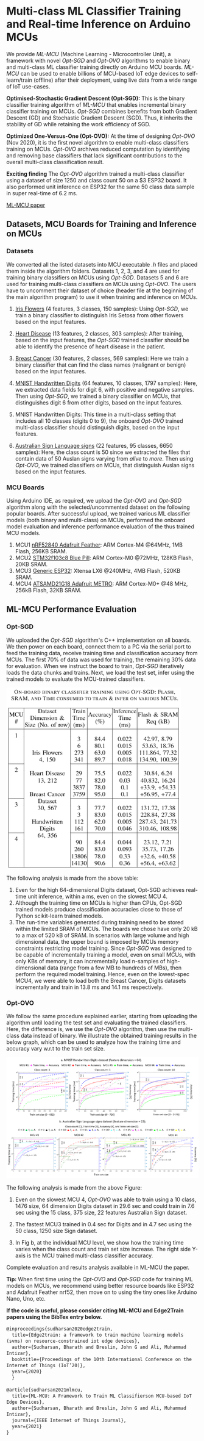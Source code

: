 # Multi-class ML Classifier Training and Real-time Inference on Arduino MCUs
We provide *ML-MCU* (Machine Learning - Microcontroller Unit), a framework with novel *Opt-SGD* and *Opt-OVO* algorithms to enable binary and multi-class ML classifier training directly on Arduino MCU boards. *ML-MCU* can be used to enable billions of MCU-based IoT edge devices to self-learn/train (offline) after their deployment, using live data from a wide range of IoT use-cases.

**Optimised-Stochastic Gradient Descent (Opt-SGD):** This is the binary classifier training algorithm of *ML-MCU* that enables incremental binary classifier training on MCUs. *Opt-SGD* combines benefits from both Gradient Descent (GD) and Stochastic Gradient Descent (SGD). Thus, it inherits the stability of GD while retaining the work efficiency of SGD. 

**Optimized One-Versus-One (Opt-OVO):** At the time of designing *Opt-OVO* (Nov 2020), it is the first novel algorithm to enable multi-class classifiers training on MCUs. *Opt-OVO* archives reduced computation by identifying and removing base classifiers that lack significant contributions to the overall multi-class classification result.

**Exciting finding** The *Opt-OVO* algorithm trained a multi-class classifier using a dataset of size 1250 and class count 50 on a $3 ESP32 board. It also performed unit inference on ESP32 for the same 50 class data sample in super real-time of 6.2 ms.

[ML-MCU paper](https://ieeexplore.ieee.org/document/9490288)

## Datasets, MCU Boards for Training and Inference on MCUs

### Datasets

We converted all the listed datasets into MCU executable *.h* files and placed them inside the algorithm folders. Datasets 1, 2, 3, and 4 are used for training binary classifiers on MCUs using *Opt-SGD*. Datasets 5 and 6 are used for training multi-class classifiers on MCUs using *Opt-OVO*. The users have to uncomment their dataset of choice (header file at the beginning of the main algorithm program) to use it when training and inference on MCUs.

1. [Iris Flowers](https://archive.ics.uci.edu/ml/datasets/iris "Google's Homepage") (4 features, 3 classes, 150 samples): Using *Opt-SGD*, we train a binary classifier to distinguish Iris Setosa from other flowers based on the input features.
2. [Heart Disease](https://archive.ics.uci.edu/ml/datasets/heart+Disease) (13 features, 2 classes, 303 samples): After training, based on the input features, the *Opt-SGD* trained classifier should be able to identify the presence of heart disease in the patient.
3. [Breast Cancer](https://www.kaggle.com/uciml/breast-cancer-wisconsin-data) (30 features, 2 classes, 569 samples): Here we train a binary classifier that can find the class names (malignant or benign) based on the input features.
4. [MNIST Handwritten Digits](http://yann.lecun.com/exdb/mnist/) (64 features, 10 classes, 1797 samples): Here, we extracted data fields for digit 6, with positive and negative samples. Then using *Opt-SGD*, we trained a binary classifier on MCUs, that distinguishes digit 6 from other digits, based on the input features. 

5. MNIST Handwritten Digits: This time in a multi-class setting that includes all 10 classes (digits 0 to 9), the onboard *Opt-OVO* trained multi-class classifier should distinguish digits, based on the input features.
6. [Australian Sign Language signs](https://archive.ics.uci.edu/ml/datasets/Australian+Sign+Language+signs+(High+Quality)) (22 features, 95 classes, 6650 samples): Here, the class count is 50 since we extracted the files that contain data of 50 Auslan signs varying from *alive* to *more*. Then using *Opt-OVO*, we trained classifiers on MCUs, that distinguish Auslan signs based on the input features.

### MCU Boards

Using Arduino IDE, as required, we upload the *Opt-OVO* and *Opt-SGD* algorithm along with the selected/uncommented dataset on the following popular boards. After successful upload, we trained various ML classifier models (both binary and multi-class) on MCUs, performed the onboard model evaluation and inference performance evaluation of the thus trained MCU models.

1. MCU1 [nRF52840 Adafruit Feather](https://www.adafruit.com/product/4062): ARM Cortex-M4 @64MHz, 1MB Flash, 256KB SRAM.
2. MCU2 [STM32f103c8 Blue Pill](https://stm32-base.org/boards/STM32F103C8T6-Blue-Pill.html): ARM Cortex-M0 @72MHz, 128KB Flash, 20KB SRAM.
3. MCU3 [Generic ESP32](https://www.espressif.com/en/products/devkits): Xtensa LX6 @240MHz, 4MB Flash, 520KB SRAM.
4. MCU4 [ATSAMD21G18 Adafruit METRO](https://www.adafruit.com/product/3505): ARM Cortex-M0+ @48 MHz, 256kB Flash, 32KB SRAM. 

## ML-MCU Performance Evaluation

### Opt-SGD

We uploaded the *Opt-SGD* algorithm's C++ implementation on all boards. We then power on each board, connect them to a PC via the serial port to feed the training data, receive training time and classification accuracy from MCUs. The first 70% of data was used for training, the remaining 30% data for evaluation. When we instruct the board to train, *Opt-SGD* iteratively loads the data chunks and trains. Next, we load the test set, infer using the trained models to evaluate the MCU-trained classifiers. 

![alt text](https://github.com/bharathsudharsan/ML-MCU/blob/master/opt-sgd_results.PNG)

The following analysis is made from the above table:

1. Even for the high 64-dimensional Digits dataset, Opt-SGD achieves real-time unit inference, within a ms, even on the slowest MCU 4. 
2. Although the training time on MCUs is higher than CPUs, Opt-SGD trained models produce classification accuracies close to those of Python scikit-learn trained models.
3. The run-time variables generated during training need to be stored within the limited SRAM of MCUs. The boards we chose have only 20 kB to a max of 520 kB of SRAM. In scenarios with large volume and high dimensional data, the upper bound is imposed by MCUs memory constraints restricting model training. Since *Opt-SGD* was designed to be capable of incrementally training a model, even on small MCUs, with only KBs of memory, it can incrementally load n-samples of high-dimensional data (range from a few MB to hundreds of MBs), then perform the required model training. Hence, even on the lowest-spec MCU4, we were able to load both the Breast Cancer, Digits datasets incrementally and train in 13.8 ms and 14.1 ms respectively.

### Opt-OVO

We follow the same procedure explained earlier, starting from uploading the algorithm until loading the test set and evaluating the trained classifiers. Here, the difference is, we use the *Opt-OVO* algorithm, then use the multi-class data instead of binary. We illustrate the obtained training results in the below graph, which can be used to analyze how the training time and accuracy vary w.r.t to the train set size.


![alt text](https://github.com/bharathsudharsan/ML-MCU/blob/master/multiclass_training_results.png)

The following analysis is made from the above Figure:

1. Even on the slowest MCU 4, *Opt-OVO* was able to train using a 10 class, 1476 size, 64 dimension Digits dataset in 29.6 sec and could train in 7.6 sec using the 15 class, 375 size, 22 features Australian Sign dataset. 

2. The fastest MCU3 trained in 0.4 sec for Digits and in 4.7 sec using the 50 class, 1250 size Sign dataset. 

3. In Fig b, at the individual MCU level, we show how the training time varies when the class count and train set size increase. The right side Y-axis is the MCU trained multi-class classifier accuracy. 

Complete evaluation and results analysis available in ML-MCU the paper.

**Tip:** When first time using the *Opt-OVO* and *Opt-SGD* code for training ML models on MCUs, we recommend using better resource boards like ESP32 and Adafruit Feather nrf52, then move on to using the tiny ones like Arduino Nano, Uno, etc.

**If the code is useful, please consider citing ML-MCU and Edge2Train papers using the BibTex entry below.**

```
@inproceedings{sudharsan2020edge2train,
  title={Edge2train: a framework to train machine learning models (svms) on resource-constrained iot edge devices},
  author={Sudharsan, Bharath and Breslin, John G and Ali, Muhammad Intizar},
  booktitle={Proceedings of the 10th International Conference on the Internet of Things (IoT’20)},
  year={2020}
  }
  
@article{sudharsan2021mlmcu,
  title={ML-MCU: A Framework to Train ML Classifierson MCU-based IoT Edge Devices},
  author={Sudharsan, Bharath and Breslin, John G and Ali, Muhammad Intizar},
  journal={IEEE Internet of Things Journal},
  year={2021}
}
```
